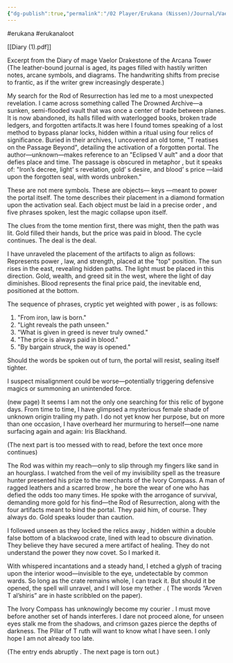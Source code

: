 ```yaml
---
{"dg-publish":true,"permalink":"/02 Player/Erukana (Nissen)/Journal/Vaelor Drakestone Dagbog/"}
---
```


#erukana #erukanaloot 


[[Diary (1).pdf]]

Excerpt from the Diary of mage Vaelor Drakestone of the Arcana Tower 
(The leather-bound journal is aged, its pages filled with hastily written notes, arcane symbols, and diagrams. The handwriting shifts from precise to frantic, as if the writer grew increasingly desperate.) 

My search for the Rod of Resurrection has led me to a most unexpected revelation. 
I came across something called The Drowned Archive—a sunken, semi-flooded vault that was once a center of trade between planes. 
It is now abandoned, its halls filled with waterlogged books, broken trade ledgers, and forgotten artifacts.It was here I found tomes speaking of a lost method to bypass planar locks, hidden within a ritual using four relics of significance. 
Buried in their archives, I uncovered an old tome, "T reatises on the Passage Beyond", detailing the activation of a forgotten portal. 
The author—unknown—makes reference to an "Eclipsed V ault" and a door that defies place and time. 
The passage is obscured in metaphor , but it speaks of: 
"Iron’s decree, 
light’ s revelation, 
gold’ s desire, 
and blood’ s price
—laid upon the forgotten seal, with words unbroken." 

These are not mere symbols. These are objects— keys —meant to power the portal itself. 
The tome describes their placement in a diamond formation upon the activation seal. 
Each object must be laid in a precise order , and five phrases spoken, lest the magic collapse upon itself. 

The clues from the tome mention first, there was might, then the path was lit. Gold filled their hands, but the price was paid in blood. 
The cycle continues. 
The deal is the deal. 

I have unraveled the placement of the artifacts to align as follows: 
Represents power , 
law, and strength, 
placed at the "top" position. 
The sun rises in the east, 
revealing hidden paths. 
The light must be placed in this direction. 
Gold, wealth, and greed sit in the west, where the light of day diminishes. 
Blood represents the final price paid, the inevitable end, positioned at the bottom. 

The sequence of phrases, cryptic yet weighted with power , is as follows: 
1. "From iron, law is born." 
2. "Light reveals the path unseen." 
3. "What is given in greed is never truly owned." 
4. "The price is always paid in blood." 
5. "By bargain struck, the way is opened." 
 
Should the words be spoken out of turn, the portal will resist, sealing itself tighter. 

I suspect misalignment could be worse—potentially triggering defensive magics or summoning an unintended force. 

(new page) 
It seems I am not the only one searching for this relic of bygone days. 
From time to time, I have glimpsed a mysterious female shade of unknown origin trailing my path. 
I do not yet know her purpose, but on more than one occasion, I have overheard her murmuring to herself—one name surfacing again and again: Iris Blackhand. 

(The next part is too messed with to read, before the text once more continues) 

The Rod was within my reach—only to slip through my fingers like sand in an hourglass. 
I watched from the veil of my invisibility spell as the treasure hunter presented his prize to the merchants of the Ivory Compass. 
A man of ragged leathers and a scarred brow , he bore the wear of one who has defied the odds too many times. 
He spoke with the arrogance of survival, demanding more gold for his find—the Rod of Resurrection, along with the four artifacts meant to bind the portal. 
They paid him, of course. They always do. Gold speaks louder than caution. 

I followed unseen as they locked the relics away , hidden within a double false bottom of a blackwood crate, lined with lead to obscure divination. 
They believe they have secured a mere artifact of healing. They do not understand the power they now covet. So I marked it. 

With whispered incantations and a steady hand, I etched a glyph of tracing upon the interior wood—invisible to the eye, undetectable by common wards. 
So long as the crate remains whole, I can track it. But should it be opened, the spell will unravel, and I will lose my tether . 
( The words “Arven T al’shiris” are in haste scribbled on the paper). 

The Ivory Compass has unknowingly become my courier . 
I must move before another set of hands interferes. I dare not proceed alone, for unseen eyes stalk me from the shadows, and crimson gazes pierce the depths of darkness. 
The Pillar of T ruth will want to know what I have seen. I only hope I am not already too late. 

(The entry ends abruptly . The next page is torn out.)